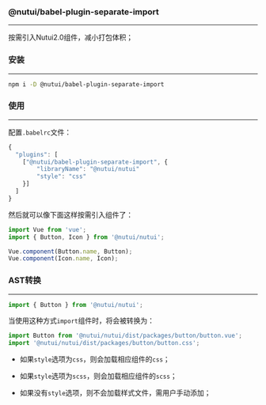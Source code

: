 ### @nutui/babel-plugin-separate-import

---

按需引入Nutui2.0组件，减小打包体积；

### 安装

---

```bash
npm i -D @nutui/babel-plugin-separate-import
```

### 使用

---

配置`.babelrc`文件：

```js
{
  "plugins": [
    ["@nutui/babel-plugin-separate-import", {
        "libraryName": "@nutui/nutui"
        "style": "css"
    }]
  ]
}

```

然后就可以像下面这样按需引入组件了：

```js
import Vue from 'vue';
import { Button, Icon } from '@nutui/nutui';

Vue.component(Button.name, Button);
Vue.component(Icon.name, Icon);
```

### AST转换

---

```js
import { Button } from '@nutui/nutui';
```
当使用这种方式`import`组件时，将会被转换为：
```js
import Button from '@nutui/nutui/dist/packages/button/button.vue';
import '@nutui/nutui/dist/packages/button/button.css';
```

* 如果`style`选项为`css`，则会加载相应组件的`css`；

* 如果`style`选项为`scss`，则会加载相应组件的`scss`；

* 如果没有`style`选项，则不会加载样式文件，需用户手动添加；

